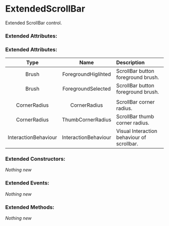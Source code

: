 # ExtendedScrollBar

Extended ScrollBar control.

### Extended Attributes:

### Extended Attributes:

| Type   | Name                 | Description |
|:------:|:--------------------:|:------------|
| Brush  | ForegroundHiglihted  | ScrollBar button foreground brush. |
| Brush  | ForegroundSelected   | ScrollBar button foreground brush. |
|||
| CornerRadius | CornerRadius      | ScrollBar corner radius. |
| CornerRadius | ThumbCornerRadius | ScrollBar thumb corner radius. |
| InteractionBehaviour | InteractionBehaviour | Visual Interaction behaviour of scrollbar. | 

### Extended Constructors: 

*Nothing new*

### Extended Events: 

*Nothing new*

### Extended Methods: 

*Nothing new*
